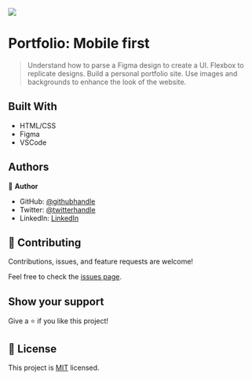 
![](https://img.shields.io/badge/Microverse-blueviolet)

# Portfolio: Mobile first

> Understand how to parse a Figma design to create a UI.
>Flexbox to replicate designs.
>Build a personal portfolio site.
>Use images and backgrounds to enhance the look of the website.


## Built With

- HTML/CSS
- Figma
- VSCode



## Authors

👤 **Author**

- GitHub: [@githubhandle](https://github.com/githubhandle)
- Twitter: [@twitterhandle](https://twitter.com/twitterhandle)
- LinkedIn: [LinkedIn](https://linkedin.com/in/linkedinhandle)



## 🤝 Contributing

Contributions, issues, and feature requests are welcome!

Feel free to check the [issues page](../../issues/).

## Show your support

Give a ⭐️ if you like this project!

## 📝 License

This project is [MIT](./LICENSE) licensed.

